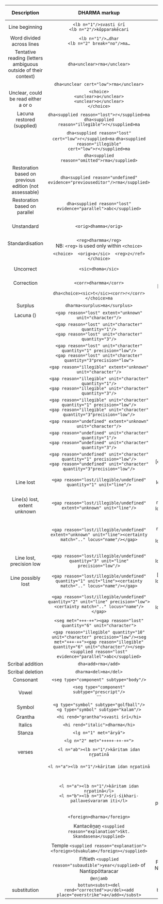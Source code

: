 |Description|DHARMA markup|DHARMA display|
|:-----:|:-----:|:-----:|
|Line beginning|`<lb n="1"/>svasti śrī`<br/>   `<lb n="2"/>kōpparakēcari` |(1)<br/>  (2)|
|Word divided across lines|`<lb n="1"/>…dhar`<br/>  `<lb n="2" break="no"/>ma…`|(1)…dhar-<br/>  (2)ma…|
|Tentative reading  (letters ambiguous outside of their context)|`dha<unclear>rma</unclear>`|dha(rma)|
||`dha<unclear cert="low">rma</unclear>`|dha(rma?)|
|Unclear, could be read either a or o|`<choice>`<br/>  `<unclear>a</unclear>`<br/>  `<unclear>o</unclear>`<br/>  `</choice>`|(a/o)|
|Lacuna restored (supplied)|`dha<supplied reason="lost">r</supplied>ma`  `dha<supplied reason="illegible">r</supplied>ma`|dha[rma]<br/>  dha[rma]|
||`dha<supplied reason="lost" cert="low">r</supplied>ma`  `dha<supplied reason="illegible" cert="low">r</supplied>ma`|dha[r?]ma<br/>  dha[r?]ma|
||`dha<supplied reason="omitted">rma</supplied>`|dha⟨rma⟩|
|Restoration based on previous edition (not assessable)|`dha<supplied reason="undefined" evidence="previouseditor"/>rma</supplied>`||
|Restoration based on parallel|`dha<supplied reason="lost" evidence="parallel">abc</supplied>`||
|Unstandard|`<orig>dhamma</orig>`|<span style="color:magenta;">¡dharma!</span> [colour: magenta]|
|Standardisation|`<reg>dharmma</reg>`  <br/>NB: `<reg>` is used only within `<choice>`|<span style="color:blue;">⟨dharmma⟩</span> [colour: blue]|
||`<choice>  <orig>a</sic>  <reg>z</ref>  </choice>`|<span style="color:magenta;">¡a!</span><span style="color:blue;">⟨z⟩</span>|
|Uncorrect|`<sic>dhoma</sic>`|<span style="color:red;">¿dhoma?</span> [colour: red]|
|Correction|`<corr>dharmma</corr>`|<span style="color:green;">⟨dharmma⟩</span> [colour: green]|
||`dha<choice><sic>t</sic><corr>r</corr></choice>ma`|dha<span style="color:red;">¿t?</span><span style="color:green;">⟨r⟩</span>ma|
|Surplus|`dharma<surplus>ma</surplus>`|dharma{ma}|
|Lacuna (<gap>)|`<gap reason="lost" extent="unknown" unit="character"/>`|[...]|
||`<gap reason="lost" unit="character" quantity="1"/>`<br/>  `<gap reason="lost" unit="character" quantity="3"/>`|[1+]  [3+]|
||`<gap reason="lost" unit="character" quantity="1" precision="low"/>`<br/>  `<gap reason="lost" unit="character" quantity="3"precision="low">`|[ca. 3+]|
||`<gap reason="illegible" extent="unknown" unit="character"/>`|[...]|
||`<gap reason="illegible" unit="character" quantity="1"/>`<br/>  `<gap reason="illegible" unit="character" quantity="3"/>`|[1x]<br/>  [3x]|
||`<gap reason="illegible" unit="character" quantity="1" precision="low"/>` <br/> `<gap reason="illegible" unit="character" quantity="3"precision="low"/>`|[ca. 3x]|
||`<gap reason="undefined" extent="unknown" unit="character"/>`|[...]|
||`<gap reason="undefined" unit="character" quantity="1"/>`<br/>  `<gap reason=”undefined" unit="character" quantity="3"/>`|[1\*]<br/>  \[3\*]|
||`<gap reason="undefined" unit="character" quantity="1" precision="low"/>` <br/> `<gap reason="undefined" unit="character" quantity="3"precision="low"/>`|[ca. 1\*]  [ca. 3\*]|
|Line lost|`<gap reason="lost/illegible/undefined" quantity="1" unit="line"/>`|[1 line lost/illegible/ost or illegible]|
|Line(s) lost, extent unknown|`<gap reason="lost/illegible/undefined" extent="unknown" unit="line"/>`|[unknown number of lines lost/illegible/lost or illegible]|
||`<gap reason="lost/illegible/undefined" extent="unknown" unit="line"><certainty match=".." locus="name"/></gap>`|[unknown number of lines possibly lost/illegible/lost or illegible]|
|Line lost, precision low|`<gap reason="lost/illegible/undefined" quantity="3" unit="line" precision="low"/>`|[ca. 3 lines lost/illegible/lost or illegible]|
|Line possibly lost|`<gap reason="lost/illegible/undefined" quantity="1" unit="line"><certainty match=".." locus="name"/></gap>`|[1 line possibly lost/illegible/lost or illegible]|
||`<gap reason="lost/illegible/undefined" quantity="2" unit="line" precision="low"><certainty match=".." locus="name"/></gap>`|[ca. 2 lines possibly lost/illegible/lost or illegible]|
||`<seg met="+++-++"><gap reason="lost" quantity="6" unit="character">`|[–––⏑––]|
||`<gap reason="illegible" quantity="10" unit="character" precision="low"/><seg met="+++-++"><gap reason="illegible" quantity="6" unit="character"/></seg><supplied reason="lost" evidence="parallel">abc</supplied>`|[ca.10x–––⏑––abc]|
|Scribal addition|`dha<add>rma</add>`|dha⟨⟨rma⟩⟩|
|Scribal deletion|`dharma<del>ma</del>`|`dharma⟦ma⟧`|
|Consonant|`<seg type="component" subtype="body"/>`||
|Vowel|`<seg type="component" subtype="prescript"/>`<br/>  `<seg type="component" subtype="postcript"/>``||
|Symbol|`<g type="symbol" subtype="golfball"/>`<br/>  `<g type="symbol" subtype="kalam"/>`||
|Grantha|`<hi rend="grantha">svasti śrī</hi>`|**svasti śrī**|
|Italics|`<hi rend="italic">dharma</hi>`|*dharma*|
|Stanza|`<lg n="1" met="āryā">`||
||`<lg n="2" met="+++++-++-+=">`|-----⏑--⏑-⏓|
|verses|`<l n="ab"><lb n="1"/>kāritam idan nr̥patinā`|kāritam idan nr̥patinā|
||`<l n="a"><lb n="1"/>kāritam idan nr̥patinā`|kāritam idan nr̥patinā|
||`<l n="a"><lb n="1"/>kāritam idan nr̥patinā</l>`<br/>  `<l n="b"><lb n="3"/>śrī-śikhari-pallaveśvararam iti</l>`|kāritam idan nr̥patinā<br/> (Ident)śrī-śikhari-pallaveśvararam iti|
||`<foreign>dharma</foreign>`|*dharma*|
||Kantacēṉaṉ `<supplied reason="explanation">Skt. Skandasena</supplied>`|Kantacēṉaṉ (Skt. Skandasena)|
||Temple `<supplied reason="explanation"><foreign>tēvakulam</foreign></supplied>`|Temple (tēvakulam)|
||Fiftieth `<supplied reason="subaudible">year</supplied>` of Nantippōttaracar|Fiftieth [year] of Nantippōttaracar|
||`@enjamb`||
|substitution|`bottun<subst><del rend="corrected">u</del><add place="overstrike">a</add></subst>`|`bottun⟦u⟧⟨⟨a⟩⟩`|
